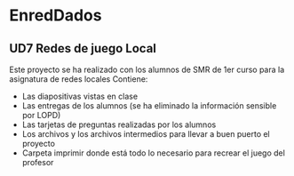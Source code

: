 # EnredDados
## UD7 Redes de juego Local
Este proyecto se ha realizado con los alumnos de SMR de 1er curso para la asignatura de redes locales
Contiene:
- Las diapositivas vistas en clase
- Las entregas de los alumnos (se ha eliminado la información sensible por LOPD)
- Las tarjetas de preguntas realizadas por los alumnos
- Los archivos y los archivos intermedios para llevar a buen puerto el proyecto
- Carpeta imprimir donde está todo lo necesario para recrear el juego del profesor
